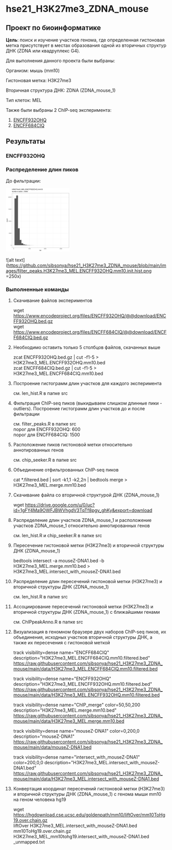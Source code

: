 # hse21_H3K27me3_ZDNA_mouse

## Проект по биоинформатике
**Цель**: поиск и изучение участков генома, где определенная гистоновая метка присутствует в местах образования одной из вторичных структур ДНК (ZDNA или квадруплекс G4).

Для выполнения данного проекта были выбраны:

Организм: мышь (mm10)

Гистоновая метка: H3K27me3

Вторичная структура ДНК: ZDNA (ZDNA_mouse_1)

Тип клеток: MEL 

Также были выбраны 2 ChIP-seq эксперимента:
1. [ENCFF932OHQ](https://www.encodeproject.org/files/ENCFF932OHQ/) 
2. [ENCFF684CIQ](https://www.encodeproject.org/files/ENCFF684CIQ/)

## Результаты

### ENCFF932OHQ

### Распределение длин пиков

До фильтрации:

<img src="https://github.com/sibsonya/hse21_H3K27me3_ZDNA_mouse/blob/main/images/filter_peaks.H3K27me3_MEL.ENCFF932OHQ.mm10.init.hist.png" width="200"/>

![alt text](https://github.com/sibsonya/hse21_H3K27me3_ZDNA_mouse/blob/main/images/filter_peaks.H3K27me3_MEL.ENCFF932OHQ.mm10.init.hist.png =250x)


### Выполненные команды

1. Скачивание файлов экспериментов

   wget <https://www.encodeproject.org/files/ENCFF932OHQ/@@download/ENCFF932OHQ.bed.gz>  
   wget <https://www.encodeproject.org/files/ENCFF684CIQ/@@download/ENCFF684CIQ.bed.gz>

2. Необходимо оставить только 5 столбцов файлов, скачанных выше

   zcat ENCFF932OHQ.bed.gz | cut -f1-5 > H3K27me3_MEL.ENCFF932OHQ.mm10.bed  
   zcat ENCFF684CIQ.bed.gz | cut -f1-5 > H3K27me3_MEL.ENCFF684CIQ.mm10.bed
   
3. Построение гистограмм длин участков для каждого эксперимента

   см. len_hist.R в папке src

4. Фильтрация ChIP-seq пиков (выкидываем слишком длинные пики - outliers). Построение гистограмм длин участков до и после фильтрации
   
   см. filter_peaks.R в папке src  
   порог для ENCFF932OHQ: 600  
   порог для ENCFF684CIQ: 1500
   
5. Расположение пиков гистоновой метки относительно аннотированных генов
   
   см. chip_seeker.R в папке src 
   
6. Объединение отфильтрованных ChIP-seq пиков
   
   cat \*.filtered.bed | sort -k1,1 -k2,2n | bedtools merge > H3K27me3_MEL.merge.mm10.bed 
   
7. Скачивание файла со вторичной структурой ДНК (ZDNA_mouse_1)

   wget <https://drive.google.com/u/0/uc?id=1gFY4Ma9OWFJBWVhgdV3TqTf8pgy_ghKy&export=download>

8. Распределение длин участков ZDNA_mouse_1 и расположение участков ZDNA_mouse_1 относительно аннотированных генов

   см. len_hist.R и chip_seeker.R в папке src
   
9. Пересечение гистоновой метки (H3K27me3) и вторичной структуры ДНК (ZDNA_mouse_1)

   bedtools intersect -a mouseZ-DNA1.bed -b H3K27me3_MEL.merge.mm10.bed > H3K27me3_MEL.intersect_with_mouseZ-DNA1.bed
   
10. Распределение длин пересечений гистоновой метки (H3K27me3) и вторичной структуры ДНК (ZDNA_mouse_1)
    
    см. len_hist.R в папке src

11. Ассоциирование пересечений гистоновой метки (H3K27me3) и вторичной структуры ДНК (ZDNA_mouse_1) с ближайшими генами

    см. ChIPpeakAnno.R в папке src
    
12. Визуализация в геномном браузере двух наборов ChIP-seq пиков, их объединения, исходных участков вторичной структуры ДНК, а также их пересечения с гистоновой меткой
    
    track visibility=dense name="ENCFF684CIQ" description="H3K27me3_MEL.ENCFF684CIQ.mm10.filtered.bed"  
    <https://raw.githubusercontent.com/sibsonya/hse21_H3K27me3_ZDNA_mouse/main/data/H3K27me3_MEL.ENCFF684CIQ.mm10.filtered.bed>

    track visibility=dense name="ENCFF932OHQ" description="H3K27me3_MEL.ENCFF932OHQ.mm10.filtered.bed"  
    <https://raw.githubusercontent.com/sibsonya/hse21_H3K27me3_ZDNA_mouse/main/data/H3K27me3_MEL.ENCFF932OHQ.mm10.filtered.bed>

    track visibility=dense name="ChIP_merge" color=50,50,200 description="H3K27me3_MEL.merge.mm10.bed"  
    <https://raw.githubusercontent.com/sibsonya/hse21_H3K27me3_ZDNA_mouse/main/data/H3K27me3_MEL.merge.mm10.bed>
    
    track visibility=dense name="mouseZ-DNA1" color=0,200,0 description="mouseZ-DNA1"  
    <https://raw.githubusercontent.com/sibsonya/hse21_H3K27me3_ZDNA_mouse/main/data/mouseZ-DNA1.bed>

    track visibility=dense name="intersect_with_mouseZ-DNA1" color=200,0,0 description="H3K27me3_MEL.intersect_with_mouseZ-DNA1.bed"  
    <https://raw.githubusercontent.com/sibsonya/hse21_H3K27me3_ZDNA_mouse/main/data/H3K27me3_MEL.intersect_with_mouseZ-DNA1.bed>
    
13. Конвертация координат пересечений гистоновой метки (H3K27me3) и вторичной структуры ДНК (ZDNA_mouse_1) с генома мыши mm10 на геном человека hg19

    wget <https://hgdownload.cse.ucsc.edu/goldenpath/mm10/liftOver/mm10ToHg19.over.chain.gz>  
    liftOver H3K27me3_MEL.intersect_with_mouseZ-DNA1.bed mm10ToHg19.over.chain.gz H3K27me3_MEL_mm10tohg19.intersect_with_mouseZ-DNA1.bed \_unmapped.txt




   
   

